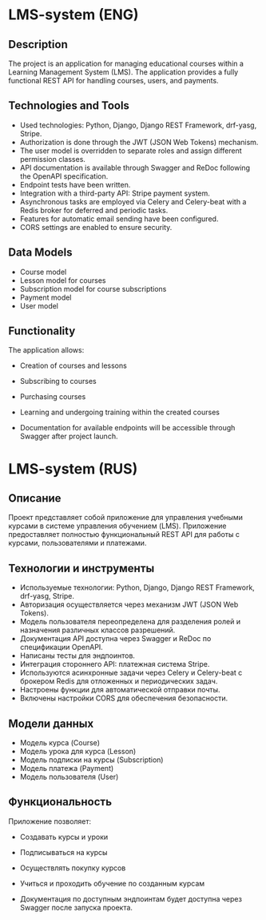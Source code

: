 # LMS-system (ENG)

## Description

The project is an application for managing educational courses within a Learning Management System (LMS). The application provides a fully functional REST API for handling courses, users, and payments.

## Technologies and Tools

- Used technologies: Python, Django, Django REST Framework, drf-yasg, Stripe.
- Authorization is done through the JWT (JSON Web Tokens) mechanism.
- The user model is overridden to separate roles and assign different permission classes.
- API documentation is available through Swagger and ReDoc following the OpenAPI specification.
- Endpoint tests have been written.
- Integration with a third-party API: Stripe payment system.
- Asynchronous tasks are employed via Celery and Celery-beat with a Redis broker for deferred and periodic tasks.
- Features for automatic email sending have been configured.
- CORS settings are enabled to ensure security.

## Data Models

- Course model
- Lesson model for courses
- Subscription model for course subscriptions
- Payment model
- User model

## Functionality

The application allows:

- Creation of courses and lessons
- Subscribing to courses
- Purchasing courses
- Learning and undergoing training within the created courses

- Documentation for available endpoints will be accessible through Swagger after project launch.



# LMS-system (RUS)

## Описание

Проект представляет собой приложение для управления учебными курсами в системе управления обучением (LMS). Приложение
предоставляет полностью функциональный REST API для работы с курсами, пользователями и платежами.

## Технологии и инструменты

- Используемые технологии: Python, Django, Django REST Framework, drf-yasg, Stripe.
- Авторизация осуществляется через механизм JWT (JSON Web Tokens).
- Модель пользователя переопределена для разделения ролей и назначения различных классов разрешений.
- Документация API доступна через Swagger и ReDoc по спецификации OpenAPI.
- Написаны тесты для эндпоинтов.
- Интеграция стороннего API: платежная система Stripe.
- Используются асинхронные задачи через Celery и Celery-beat с брокером Redis для отложенных и периодических задач.
- Настроены функции для автоматической отправки почты.
- Включены настройки CORS для обеспечения безопасности.

## Модели данных

- Модель курса (Course)
- Модель урока для курса (Lesson)
- Модель подписки на курсы (Subscription)
- Модель платежа (Payment)
- Модель пользователя (User)

## Функциональность

Приложение позволяет:

- Создавать курсы и уроки
- Подписываться на курсы
- Осуществлять покупку курсов
- Учиться и проходить обучение по созданным курсам

- Документация по доступным эндпоинтам будет доступна через Swagger после запуска проекта.
